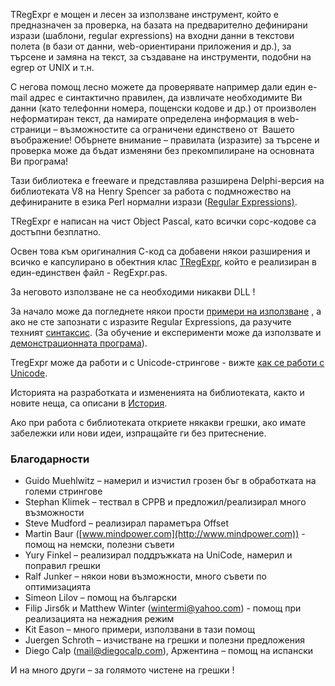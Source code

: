 TRegExpr е мощен и лесен за използване инструмент, който е предназначен
за проверка, на базата на предварително дефинирани изрази (шаблони,
regular expressions) на входни данни в текстови полета (в бази от данни,
web-ориентирани приложения и др.), за търсене и замяна на текст, за
създаване на инструменти, подобни на egrep от UNIX и т.н.

С негова помощ лесно можете да проверявате например дали един e-mail
адрес е синтактично правилен, да извличате необходимите Ви данни (като
телефонни номера, пощенски кодове и др.) от произволен неформатиран
текст, да намирате определена информация в web-страници – възможностите
са ограничени единствено от  Вашето въображение! Обърнете внимание –
правилата (изразите) за търсене и проверка може да бъдат изменяни без
прекомпилиране на основната Ви програма!

Тази библиотека е freeware и представлява разширена Delphi-версия на
библиотеката V8 на Henry Spencer за работа с подмножество на
дефинираните в езика Perl нормални изрази ([Regular
Expressions)](regular_expressions.html).

TRegExpr е написан на чист Object Pascal, като всички сорс-кодове са
достъпни безплатно.

Освен това към оригиналния С-код са добавени някои разширения и всичко е
капсулирано в обектния клас [TRegExpr](tregexpr.html), който
е реализиран в един-единствен файл - RegExpr.pas.

За неговото използване не са необходими никакви DLL !

За начало може да погледнете някои прости [примери на
използване](demos.html) , а ако не сте запознати с изразите Regular
Expressions, да разучите техният [синтаксис](regular_expressions.html). (За
обучение и експерименти може да използвате и [демонстрационната
програма](tregexpr_testrexp.html)).

TregExpr може да работи и с Unicode-стрингове - вижте [как се работи с
Unicode](tregexpr.html#unicode).

Историята на разработката и измененията на библиотеката, както и новите
неща, са описани в [История](../posts/bg/tregexpr_history/).

Ако при работа с библиотеката откриете някакви грешки, ако имате
забележки или нови идеи, изпращайте ги без притеснение.

### Благодарности

* Guido Muehlwitz – намерил и изчистил грозен бъг в обработката на големи стрингове
* Stephan Klimek – тествал в CPPB и предложил/реализирал много възможности
* Steve Mudford – реализирал параметъра Offset
* Martin Baur ([www.mindpower.com](http://www.mindpower.com)) - помощ на
немски, полезни съвети
* Yury Finkel – реализирал поддръжката на UniCode, намерил и поправил грешки
* Ralf Junker – някои нови възможности, много съвети по оптимизацията
* Simeon Lilov – помощ на български
* Filip Jirsбk и Matthew Winter (wintermi@yahoo.com) - помощ при реализацията на нежадния режим
* Kit Eason – много примери, използвани в тази помощ
* Juergen Schroth – изчистване на грешки и полезни предложения
* Diego Calp (mail@diegocalp.com), Аржентина – помощ на испански

И на много други – за голямото чистене на грешки !

 
